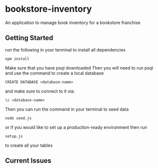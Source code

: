 # bookstore-inventory
An application to manage book inventory for a bookstore franchise


## Getting Started

run the following in your terminal to install all dependencies
```
npm install
```

Make sure that you have psql downloaded
Then you will need to run psql and use the command to create a local database
```
CREATE DATABASE <database-name>
```

and make sure to connect to it via:
```
\c <database-name>
```

Then you can run the command in your terminal to seed data
```
node seed.js
```

or if you would like to set up a production-ready environment then run
```
setup.js
```
to create all your tables

## Current Issues
